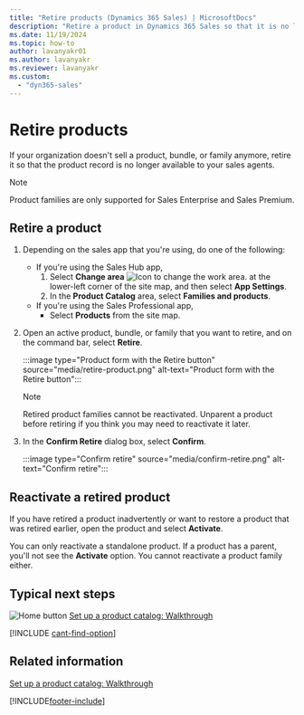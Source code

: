 ```yaml
---
title: "Retire products (Dynamics 365 Sales) | MicrosoftDocs"
description: "Retire a product in Dynamics 365 Sales so that it is no longer available to your sales agents for selling."
ms.date: 11/19/2024
ms.topic: how-to
author: lavanyakr01
ms.author: lavanyakr
ms.reviewer: lavanyakr
ms.custom: 
  - "dyn365-sales"
---
```

# Retire products  

If your organization doesn't sell a product, bundle, or family anymore, retire it so that the product record is no longer available to your sales agents. 

> [!NOTE]
> Product families are only supported for Sales Enterprise and Sales Premium. 

## Retire a product

1. Depending on the sales app that you're using, do one of the following:
 
    -  If you're using the Sales Hub app, 
        1. Select **Change area** ![Icon to change the work area.](media/change-area-icon.png "Icon to change the work area") at the lower-left corner of the site map, and then select **App Settings**. 
        1. In the **Product Catalog** area, select **Families and products**. 
   - If you're using the Sales Professional app,
       - Select **Products** from the site map.  
  
3. Open an active product, bundle, or family that you want to retire, and on the command bar, select **Retire**.  

   :::image type="Product form with the Retire button" source="media/retire-product.png" alt-text="Product form with the Retire button":::

    > [!NOTE]
    > Retired product families cannot be reactivated. Unparent a product before retiring if you think you may need to reactivate it later.  

4. In the **Confirm Retire** dialog box, select **Confirm**.
 
   :::image type="Confirm retire" source="media/confirm-retire.png" alt-text="Confirm retire":::

## Reactivate a retired product

If you have retired a product inadvertently or want to restore a product that was retired earlier, open the product and select **Activate**.  

You can only reactivate a standalone product. If a product has a parent, you'll not see the **Activate** option. You cannot reactivate a product family either.

## Typical next steps  
 ![Home button](media/walkthrough-home.png "Home button") [Set up a product catalog: Walkthrough](set-up-product-catalog-walkthrough.md)  

[!INCLUDE [cant-find-option](../includes/cant-find-option.md)]

## Related information  
 [Set up a product catalog: Walkthrough](set-up-product-catalog-walkthrough.md)


[!INCLUDE[footer-include](../includes/footer-banner.md)]

